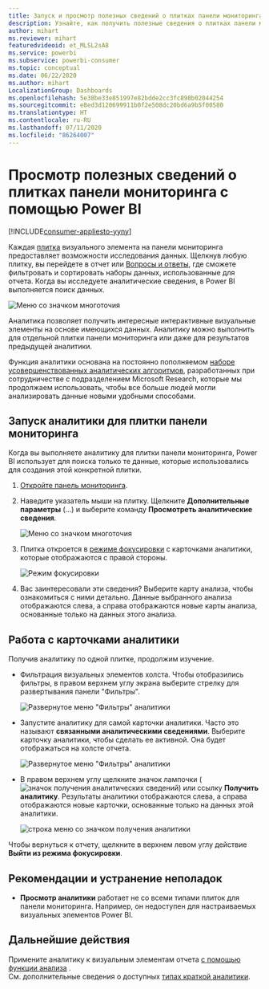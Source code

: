 ```yaml
---
title: Запуск и просмотр полезных сведений о плитках панели мониторинга
description: Узнайте, как получить полезные сведения о плитках панели мониторинга с помощью Power BI.
author: mihart
ms.reviewer: mihart
featuredvideoid: et_MLSL2sA8
ms.service: powerbi
ms.subservice: powerbi-consumer
ms.topic: conceptual
ms.date: 06/22/2020
ms.author: mihart
LocalizationGroup: Dashboards
ms.openlocfilehash: 5e38be33e851997e82bdde2cc3fc898b02044254
ms.sourcegitcommit: e8ed3d120699911b0f2e508dc20bd6a9b5f00580
ms.translationtype: HT
ms.contentlocale: ru-RU
ms.lasthandoff: 07/11/2020
ms.locfileid: "86264007"
---
```

# <a name="view-data-insights-on-dashboard-tiles-with-power-bi"></a>Просмотр полезных сведений о плитках панели мониторинга с помощью Power BI

[!INCLUDE[consumer-appliesto-yyny](../includes/consumer-appliesto-yyny.md)]

Каждая [плитка](end-user-tiles.md) визуального элемента на панели мониторинга предоставляет возможности исследования данных. Щелкнув любую плитку, вы перейдете в отчет или [Вопросы и ответы](end-user-q-and-a.md), где сможете фильтровать и сортировать наборы данных, использованные для отчета. Когда вы исследуете аналитические сведения, в Power BI выполняется поиск данных.

![Меню со значком многоточия](./media/end-user-insights/power-bi-insight.png)

Аналитика позволяет получить интересные интерактивные визуальные элементы на основе имеющихся данных. Аналитику можно выполнить для отдельной плитки панели мониторинга или даже для результатов предыдущей аналитики.

Функция аналитики основана на постоянно пополняемом [наборе усовершенствованных аналитических алгоритмов](end-user-insight-types.md), разработанных при сотрудничестве с подразделением Microsoft Research, которые мы продолжаем использовать, чтобы все больше людей могли анализировать данные новыми удобными способами.

## <a name="run-insights-on-a-dashboard-tile"></a>Запуск аналитики для плитки панели мониторинга
Когда вы выполняете аналитику для плитки панели мониторинга, Power BI использует для поиска только те данные, которые использовались для создания этой конкретной плитки. 

1. [Откройте панель мониторинга](end-user-dashboards.md).
2. Наведите указатель мыши на плитку. Щелкните **Дополнительные параметры** (…) и выберите команду **Просмотреть аналитические сведения**. 

    ![Меню со значком многоточия](./media/end-user-insights/power-bi-hovers.png)


3. Плитка откроется в [режиме фокусировки](end-user-focus.md) с карточками аналитики, которые отображаются с правой стороны.    
   
    ![Режим фокусировки](./media/end-user-insights/power-bi-insights-tile.png)    
4. Вас заинтересовали эти сведения? Выберите карту анализа, чтобы ознакомиться с ними детально. Данные выбранного анализа отображаются слева, а справа отображаются новые карты анализа, основанные только на данных этого анализа.    

 ## <a name="interact-with-the-insight-cards"></a>Работа с карточками аналитики
Получив аналитику по одной плитке, продолжим изучение.

   * Фильтрация визуальных элементов холста.  Чтобы отобразились фильтры, в правом верхнем углу экрана выберите стрелку для развертывания панели "Фильтры".

      ![Развернутое меню "Фильтры" аналитики](./media/end-user-insights/power-bi-filters.png)
   
   * Запустите аналитику для самой карточки аналитики. Часто это называют **связанными аналитическими сведениями**. Выберите карточку аналитики, чтобы сделать ее активной. Она будет отображаться на холсте отчета.
   
      ![Развернутое меню "Фильтры" аналитики](./media/end-user-insights/power-bi-insight-card.png)
   
   * В правом верхнем углу щелкните значок лампочки (![значок получения аналитических сведений](./media/end-user-insights/power-bi-bulb-icon.png)) или ссылку **Получить аналитику**. Результаты аналитики отображаются слева, а справа отображаются новые карточки, основанные только на данных этой аналитики.
     
     ![строка меню со значком получения аналитики](./media/end-user-insights/power-bi-related.png)
     
Чтобы вернуться к отчету, щелкните в верхнем левом углу действие **Выйти из режима фокусировки**.

## <a name="considerations-and-troubleshooting"></a>Рекомендации и устранение неполадок
- **Просмотр аналитики** работает не со всеми типами плиток для панели мониторинга. Например, он недоступен для настраиваемых визуальных элементов Power BI.<!--[Power BI visuals](end-user-custom-visuals.md)-->


## <a name="next-steps"></a>Дальнейшие действия

Примените аналитику к визуальным элементам отчета [с помощью функции анализа](end-user-analyze-visuals.md)  .  
См. дополнительные сведения о доступных [типах краткой аналитики](end-user-insight-types.md).

